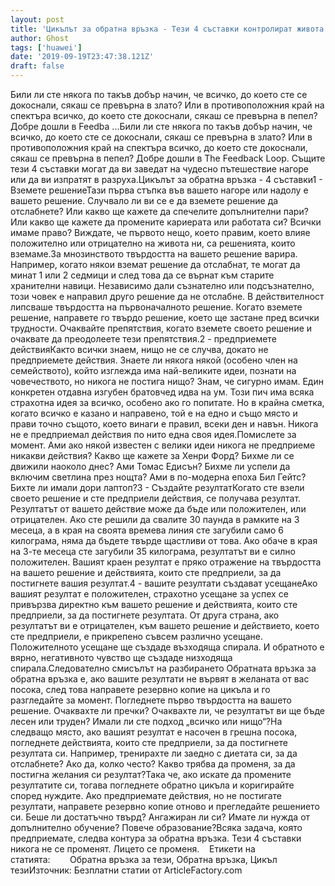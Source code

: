 ```yaml
---
layout: post
title: 'Цикълът за обратна връзка - Тези 4 съставки контролират живота ви'
author: Ghost
tags: ['huawei']
date: '2019-09-19T23:47:38.121Z'
draft: false
---
```


Били ли сте някога по такъв добър начин, че всичко, до което сте се докоснали, сякаш се превърна в злато? Или в противоположния край на спектъра всичко, до което сте докоснали, сякаш се превърна в пепел? Добре дошли в Feedba ...Били ли сте някога по такъв добър начин, че всичко, до което сте се докоснали, сякаш се превърна в злато? Или в противоположния край на спектъра всичко, до което сте докоснали, сякаш се превърна в пепел? Добре дошли в The Feedback Loop. Същите тези 4 съставки могат да ви заведат на чудесно пътешествие нагоре или да ви изпратят в разруха.Цикълът за обратна връзка - 4 съставки1 - Вземете решениеТази първа стъпка във вашето нагоре или надолу е вашето решение. Случвало ли ви се е да вземете решение да отслабнете? Или какво ще кажете да спечелите допълнителни пари? Или какво ще кажете да промените кариерата или работата си? Всички имаме право? Виждате, че първото нещо, което правим, което влияе положително или отрицателно на живота ни, са решенията, които вземаме.За мнозинството твърдостта на вашето решение варира. Например, когато някои вземат решение да отслабнат, те могат да минат 1 или 2 седмици и след това да се върнат към старите хранителни навици. Независимо дали съзнателно или подсъзнателно, този човек е направил друго решение да не отслабне. В действителност липсваше твърдостта на първоначалното решение. Когато вземете решение, направете го твърдо решение, което ще застане пред всички трудности. Очаквайте препятствия, когато вземете своето решение и очаквате да преодолеете тези препятствия.2 - предприемете действияКакто всички знаем, нищо не се случва, докато не предприемете действия. Знаете ли някога някой (особено член на семейството), който изглежда има най-великите идеи, познати на човечеството, но никога не постига нищо? Знам, че сигурно имам. Един конкретен отдавна изгубен братовчед идва на ум. Този пич има всяка страхотна идея за всичко, особено ако го попитате. Но в крайна сметка, когато всичко е казано и направено, той е на едно и също място и прави точно същото, което винаги е правил, всеки ден и навън. Никога не е предприемал действия по нито една своя идея.Помислете за момент. Ами ако някой известен с велики идеи никога не предприеме никакви действия? Какво ще кажете за Хенри Форд? Бихме ли се движили наоколо днес? Ами Томас Едисън? Бихме ли успели да включим светлина през нощта? Ами в по-модерна епоха Бил Гейтс? Бихте ли имали дори лаптоп?3 - Създайте резултатКогато сте взели своето решение и сте предприели действия, се получава резултат. Резултатът от вашето действие може да бъде или положителен, или отрицателен. Ако сте решили да свалите 30 паунда в рамките на 3 месеца, а в края на своята времева линия сте загубили само 6 килограма, няма да бъдете твърде щастливи от това. Ако обаче в края на 3-те месеца сте загубили 35 килограма, резултатът ви е силно положителен. Вашият краен резултат е пряко отражение на твърдостта на вашето решение и действията, които сте предприели, за да постигнете вашия резултат.4 - вашите резултати създават усещанеАко вашият резултат е положителен, страхотно усещане за успех се привързва директно към вашето решение и действията, които сте предприели, за да постигнете резултата. От друга страна, ако резултатът ви е отрицателен, към вашето решение и действието, което сте предприели, е прикрепено съвсем различно усещане. Положителното усещане ще създаде възходяща спирала. И обратното е вярно, негативното чувство ще създаде низходяща спирала.Следователно смисълът на разбирането Обратната връзка за обратна връзка е, ако вашите резултати не вървят в желаната от вас посока, след това направете резервно копие на цикъла и го разгледайте за момент. Погледнете първо твърдостта на вашето решение. Очаквахте ли пречки? Очаквахте ли, че резултатът ви ще бъде лесен или труден? Имали ли сте подход „всичко или нищо“?На следващо място, ако вашият резултат е насочен в грешна посока, погледнете действията, които сте предприели, за да постигнете резултата си. Например, тренирахте ли заедно с диетата си, за да отслабнете? Ако да, колко често? Какво трябва да променя, за да постигна желания си резултат?Така че, ако искате да промените резултатите си, тогава погледнете обратно цикъла и коригирайте според нуждите. Ако предприемате действия, но не постигате резултати, направете резервно копие отново и прегледайте решението си. Беше ли достатъчно твърд? Ангажиран ли си? Имате ли нужда от допълнително обучение? Повече образование?Всяка задача, която предприемате, следва контура за обратна връзка. Тези 4 съставки никога не се променят. Лицето се променя.    Етикети на статията:        Обратна връзка за тези, Обратна връзка, Цикъл тезиИзточник: Безплатни статии от ArticleFactory.com
